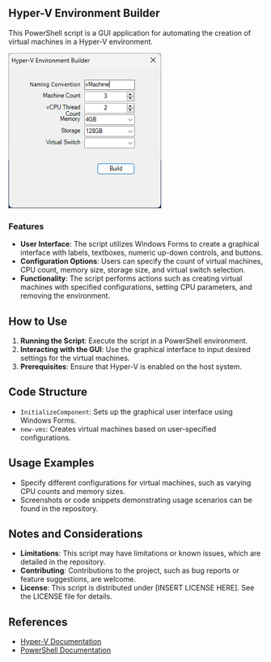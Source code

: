 ## Hyper-V Environment Builder

This PowerShell script is a GUI application for automating the creation of virtual machines in a Hyper-V environment.

![screenshot](assets/environmentBuilderUI.png)
### Features

- **User Interface**: The script utilizes Windows Forms to create a graphical interface with labels, textboxes, numeric up-down controls, and buttons.
- **Configuration Options**: Users can specify the count of virtual machines, CPU count, memory size, storage size, and virtual switch selection.
- **Functionality**: The script performs actions such as creating virtual machines with specified configurations, setting CPU parameters, and removing the environment.

## How to Use

1. **Running the Script**: Execute the script in a PowerShell environment.
2. **Interacting with the GUI**: Use the graphical interface to input desired settings for the virtual machines.
3. **Prerequisites**: Ensure that Hyper-V is enabled on the host system.

## Code Structure

- `InitializeComponent`: Sets up the graphical user interface using Windows Forms.
- `new-vms`: Creates virtual machines based on user-specified configurations.

## Usage Examples

- Specify different configurations for virtual machines, such as varying CPU counts and memory sizes.
- Screenshots or code snippets demonstrating usage scenarios can be found in the repository.

## Notes and Considerations

- **Limitations**: This script may have limitations or known issues, which are detailed in the repository.
- **Contributing**: Contributions to the project, such as bug reports or feature suggestions, are welcome.
- **License**: This script is distributed under [INSERT LICENSE HERE]. See the LICENSE file for details.

## References

- [Hyper-V Documentation](https://docs.microsoft.com/en-us/virtualization/hyper-v-on-windows/)
- [PowerShell Documentation](https://docs.microsoft.com/en-us/powershell/)
